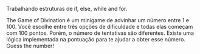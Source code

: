Trabalhando estruturas de if, else, while and for.

The Game of Divination é um minigame de advinhar um número entre 1 e 100. Você escolhe entre três opções de dificuldade e todas elas começam com 100 pontos.
Porém, o número de tentativas são diferentes. Existe uma lógica implementada na pontuação para te ajudar a obter esse número. Guess the number!
